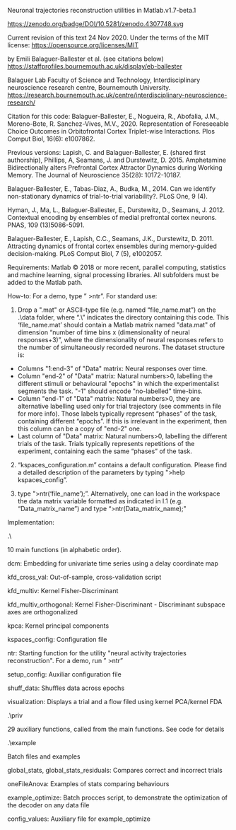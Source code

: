 Neuronal trajectories reconstruction utilities in Matlab.v1.7-beta.1

https://zenodo.org/badge/DOI/10.5281/zenodo.4307748.svg

Current revision of this text 24 Nov 2020. Under the terms of the MIT license: https://opensource.org/licenses/MIT

by Emili Balaguer-Ballester et al. (see citations below)  https://staffprofiles.bournemouth.ac.uk/display/eb-ballester

Balaguer Lab 
Faculty of Science and Technology,
Interdisciplinary neuroscience research centre, Bournemouth University. https://research.bournemouth.ac.uk/centre/interdisciplinary-neuroscience-research/

Citation for this code: Balaguer-Ballester, E., Nogueira, R., Abofalia, J.M., Moreno-Bote, R. Sanchez-Vives, M.V., 2020. Representation of Foreseeable Choice Outcomes in Orbitofrontal Cortex Triplet-wise Interactions. Plos Comput Biol, 16(6): e1007862.

Previous versions:
Lapish, C. and Balaguer-Ballester, E. (shared first authorship), Phillips, A, Seamans, J. and Durstewitz, D. 2015. Amphetamine Bidirectionally alters Prefrontal Cortex Attractor Dynamics during Working Memory. The Journal of Neuroscience 35(28): 10172-10187.

Balaguer-Ballester, E., Tabas-Diaz, A., Budka, M., 2014. Can we identify non-stationary dynamics of trial-to-trial variability?. PLoS One, 9 (4).

Hyman, J., Ma, L., Balaguer-Ballester, E., Durstewitz, D., Seamans, J. 2012. Contextual encoding by ensembles of medial prefrontal cortex neurons. PNAS, 109 (13)5086-5091.

Balaguer-Ballester, E., Lapish, C.C., Seamans, J.K., Durstewitz, D. 2011. Attracting dynamics of frontal cortex ensembles during memory-guided decision-making. PLoS Comput Biol, 7 (5), e1002057.

Requirements: Matlab © 2018 or more recent, parallel computing, statistics and machine learning, signal processing libraries. All subfolders must be added to the Matlab path.

How-to: For a demo, type ” >ntr”. For standard use:

1) Drop a ".mat" or ASCII-type file (e.g. named “file_name.mat”) on the .\data folder, where “.\” indicates the directory containing this code. This ‘file_name.mat’ should contain a Matlab matrix named "data.mat" of dimension “number of time bins x (dimensionality of neural responses+3)”, where the dimensionality of neural responses refers to the number of simultaneously recorded neurons. The dataset structure is:
* Columns "1:end-3" of "Data" matrix: Neural responses over time.
* Column "end-2" of "Data" matrix: Natural numbers>0, labelling the different stimuli or behavioural "epochs" in which the experimentalist segments the task. "-1" should encode "no-labelled" time-bins.
* Column "end-1" of "Data" matrix: Natural numbers>0, they are alternative labelling used only for trial trajectory (see comments in file for more info). Those labels typically represent “phases” of the task, containing different “epochs”. If this is irrelevant in the experiment, then this column can be a copy of "end-2" one.
* Last column of "Data" matrix: Natural numbers>0, labelling the                       different trials of the task. Trials typically represents repetitions of the experiment, containing each the same “phases” of the task.

2) “kspaces_configuration.m” contains a default configuration.  Please find a detailed description of the parameters by typing ">help kspaces_config”.

3) type ">ntr(‘file_name’);”. Alternatively, one can load in the workspace the data matrix variable formatted as indicated in I.1 (e.g. “Data_matrix_name”) and type “>ntr(Data_matrix_name);"

Implementation:

.\

10 main functions (in alphabetic order).

dcm: Embedding for univariate time series using a delay coordinate map

kfd_cross_val: Out-of-sample, cross-validation script

kfd_multiv: Kernel Fisher-Discriminant

kfd_multiv_orthogonal: Kernel Fisher-Discriminant - Discriminant subspace axes are orthogonalized

kpca: Kernel principal components

kspaces_config: Configuration file

ntr: Starting function for the utility "neural activity trajectories reconstruction". For a demo, run ” >ntr”

setup_config: Auxiliar configuration file

shuff_data: Shuffles data across epochs

visualization: Displays a trial and a flow filed using kernel PCA/kernel FDA

.\priv

29 auxiliary functions, called from the main functions. See code for details

.\example

Batch files and examples 

global_stats, global_stats_residuals: Compares correct and incorrect trials 

oneFileAnova: Examples of stats comparing behaviours

example_optimize: Batch procces script, to demonstrate the optimization of the decoder on any data file

config_values: Auxiliary file for example_optimize


